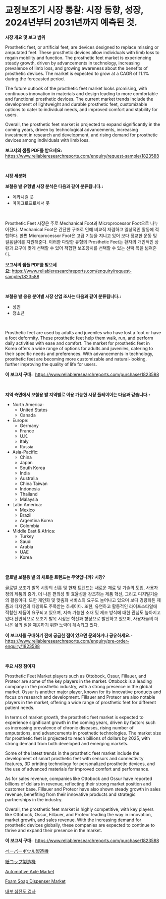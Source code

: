 <p><h1>교정보조기 시장 통찰: 시장 동향, 성장, 2024년부터 2031년까지 예측된 것.</h1></p><p><strong>시장 개요 및 보고 범위</strong></p>
<p><p>Prosthetic feet, or artificial feet, are devices designed to replace missing or amputated feet. These prosthetic devices allow individuals with limb loss to regain mobility and function. The prosthetic feet market is experiencing steady growth, driven by advancements in technology, increasing prevalence of limb loss, and growing awareness about the benefits of prosthetic devices. The market is expected to grow at a CAGR of 11.1% during the forecasted period.</p><p>The future outlook of the prosthetic feet market looks promising, with continuous innovation in materials and design leading to more comfortable and functional prosthetic devices. The current market trends include the development of lightweight and durable prosthetic feet, customizable options to cater to individual needs, and improved comfort and stability for users.</p><p>Overall, the prosthetic feet market is projected to expand significantly in the coming years, driven by technological advancements, increasing investment in research and development, and rising demand for prosthetic devices among individuals with limb loss.</p></p>
<p><strong>보고서의 샘플 PDF를 받으세요:</strong> <a href="https://www.reliableresearchreports.com/enquiry/request-sample/1823588">https://www.reliableresearchreports.com/enquiry/request-sample/1823588</a></p>
<p>&nbsp;</p>
<p><strong>시장 세분화</strong></p>
<p><strong>보철용 발 유형별 시장 분석은 다음과 같이 분류됩니다.:</strong></p>
<p><ul><li>메카니컬 풋</li><li>마이크로프로세서 풋</li></ul></p>
<p>&nbsp;</p>
<p><p>Prosthetic Feet 시장은 주로 Mechanical Foot과 Microprocessor Foot으로 나누어진다. Mechanical Foot은 간단한 구조로 인해 비교적 저렴하고 일상적인 활동에 적합하다. 한편 Microprocessor Foot은 고급 기능을 지니고 있어 보다 정교한 운동 및 걸음걸이를 지원해준다. 이러한 다양한 유형의 Prosthetic Feet는 환자의 개인적인 상황과 요구에 맞게 선택할 수 있어 적합한 보조장치를 선택할 수 있는 선택 폭을 넓혀준다.</p></p>
<p><strong>보고서의 샘플 PDF를 받으세요:</strong>&nbsp;<a href="https://www.reliableresearchreports.com/enquiry/request-sample/1823588">https://www.reliableresearchreports.com/enquiry/request-sample/1823588</a></p>
<p>&nbsp;</p>
<p><strong> 보철용 발 응용 분야별 시장 산업 조사는 다음과 같이 분류됩니다.:</strong></p>
<p><ul><li>성인</li><li>청소년</li></ul></p>
<p>&nbsp;</p>
<p><p>Prosthetic feet are used by adults and juveniles who have lost a foot or have a foot deformity. These prosthetic feet help them walk, run, and perform daily activities with ease and comfort. The market for prosthetic feet in Korea offers a wide range of options for adults and juveniles, catering to their specific needs and preferences. With advancements in technology, prosthetic feet are becoming more customizable and natural-looking, further improving the quality of life for users.</p></p>
<p><strong>이 보고서 구매:</strong>&nbsp; <a href="https://www.reliableresearchreports.com/purchase/1823588">https://www.reliableresearchreports.com/purchase/1823588</a></p>
<p>&nbsp;</p>
<p><strong>지역 측면에서 보철용 발 지역별로 이용 가능한 시장 플레이어는 다음과 같습니다.:</strong></p>
<p><ul>
    <li>
        North America:
        <ul>
            <li>United States</li>
            <li>Canada</li>
        </ul>
    </li>
    <li>
        Europe:
        <ul>
            <li>Germany</li>
            <li>France</li>
            <li>U.K.</li>
            <li>Italy</li>
            <li>Russia</li>
        </ul>
    </li>
    <li>
        Asia-Pacific:
        <ul>
            <li>China</li>
            <li>Japan</li>
            <li>South Korea</li>
            <li>India</li>
            <li>Australia</li>
            <li>China Taiwan</li>
            <li>Indonesia</li>
            <li>Thailand</li>
            <li>Malaysia</li>
        </ul>
    </li>
    <li>
        Latin America:
        <ul>
            <li>Mexico</li>
            <li>Brazil</li>
            <li>Argentina Korea</li>
            <li>Colombia</li>
        </ul>
    </li>
    <li>
        Middle East & Africa:
        <ul>
            <li>Turkey</li>
            <li>Saudi</li>
            <li>Arabia</li>
            <li>UAE</li>
            <li>Korea</li>
        </ul>
    </li>
    </ul></p>
<p>&nbsp;</p>
<p><strong>글로벌 보철용 발 의 새로운 트렌드는 무엇입니까? 시장?</strong></p>
<p><p>글로벌 보조기 발목 시장의 신흥 및 현재 트렌드는 새로운 재료 및 기술의 도입, 사용자 정의 제품의 증가, 더 나은 편의성 및 효율성을 강조하는 제품 혁신, 그리고 디지털기술의 활용이다. 또한 개인화 및 맞춤화 서비스의 요구도 늘어나고 있으며 보다 경량화된 제품과 디자인의 다양화도 주목받는 추세이다. 또한, 유연하고 활동적인 라이프스타일에 적합한 제품이 요구되고 있으며, 지속 가능한 소재 및 제조 방식에 대한 관심도 높아지고 있다.전반적으로 보조기 발목 시장은 혁신과 향상으로 발전하고 있으며, 사용자들의 더 나은 삶의 질을 제공하기 위한 노력이 계속되고 있다.</p></p>
<p><strong>이 보고서를 구매하기 전에 궁금한 점이 있으면 문의하거나 공유하세요.</strong>- <a href="https://www.reliableresearchreports.com/enquiry/pre-order-enquiry/1823588">https://www.reliableresearchreports.com/enquiry/pre-order-enquiry/1823588</a></p>
<p>&nbsp;</p>
<p><strong>주요 시장 참여자</strong></p>
<p><p>Prosthetic Feet Market players such as Ottobock, Ossur, Fillauer, and Proteor are some of the key players in the market. Ottobock is a leading company in the prosthetic industry, with a strong presence in the global market. Ossur is another major player, known for its innovative products and focus on research and development. Fillauer and Proteor are also notable players in the market, offering a wide range of prosthetic feet for different patient needs.</p><p>In terms of market growth, the prosthetic feet market is expected to experience significant growth in the coming years, driven by factors such as increasing prevalence of chronic diseases, rising number of amputations, and advancements in prosthetic technologies. The market size for prosthetic feet is projected to reach billions of dollars by 2025, with strong demand from both developed and emerging markets.</p><p>Some of the latest trends in the prosthetic feet market include the development of smart prosthetic feet with sensors and connectivity features, 3D printing technology for personalized prosthetic devices, and the use of advanced materials for improved comfort and performance.</p><p>As for sales revenue, companies like Ottobock and Ossur have reported billions of dollars in revenue, reflecting their strong market position and customer base. Fillauer and Proteor have also shown steady growth in sales revenue, benefiting from their innovative products and strategic partnerships in the industry.</p><p>Overall, the prosthetic feet market is highly competitive, with key players like Ottobock, Ossur, Fillauer, and Proteor leading the way in innovation, market growth, and sales revenue. With the increasing demand for prosthetic devices globally, these companies are expected to continue to thrive and expand their presence in the market.</p></p>
<p><strong>이 보고서 구매:</strong>&nbsp;&nbsp;<a href="https://www.reliableresearchreports.com/purchase/1823588">https://www.reliableresearchreports.com/purchase/1823588</a></p>
<p><p><a href="https://github.com/joaejkdzgyljvo6/Market-Research-Report-List-1/blob/main/85172915065.md">ペーパーボウル製造機</a></p><p><a href="https://github.com/ppmazlotr77499/Market-Research-Report-List-1/blob/main/20621135064.md">紙コップ製造機</a></p><p><a href="https://scarlet-rocket-c63.notion.site/Automotive-Axle-Market-Size-Market-Trends-and-Growth-Outlook-forecasted-for-period-from-2024-to-20-e466e32ad7874527bcb820f975ec1953">Automotive Axle Market</a></p><p><a href="https://view.publitas.com/reportprime-1/foam-soap-dispenser-market-size-growth-outlook-from-2024-to-2031-projecting-at-markets-trends-analysis-by-application-regional-outlook-and-revenue/">Foam Soap Dispenser Market</a></p><p><a href="https://github.com/vsap75a286l/Market-Research-Report-List-1/blob/main/92705384638.md">내부 심전도 검사</a></p></p>
